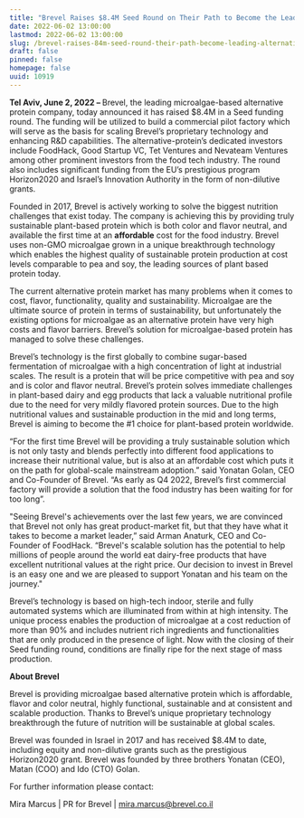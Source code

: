 ```yaml
---
title: "Brevel Raises $8.4M Seed Round on Their Path to Become the Leading Alternative Protein"
date: 2022-06-02 13:00:00
lastmod: 2022-06-02 13:00:00
slug: /brevel-raises-84m-seed-round-their-path-become-leading-alternative-protein
draft: false
pinned: false
homepage: false
uuid: 10919
---
```

<p><strong>Tel Aviv, June 2, 2022 – </strong>Brevel, the leading microalgae-based alternative protein company, today announced it has raised $8.4M in a Seed funding round. The funding will be utilized to build a commercial pilot factory which will serve as the basis for scaling Brevel’s proprietary technology and enhancing R&D capabilities. The alternative-protein’s dedicated investors include FoodHack, Good Startup VC, Tet Ventures and Nevateam Ventures among other prominent investors from the food tech industry. The round also includes significant funding from the EU’s prestigious program Horizon2020 and Israel’s Innovation Authority in the form of non-dilutive grants. </p>
<p>Founded in 2017, Brevel is actively working to solve the biggest nutrition challenges that exist today. The company is achieving this by providing truly sustainable plant-based protein which is both color and flavor neutral, and available the first time at an <strong>affordable</strong> cost for the food industry. Brevel uses non-GMO microalgae grown in a unique breakthrough technology which enables the highest quality of sustainable protein production at cost levels comparable to pea and soy, the leading sources of plant based protein today. </p>
<p>The current alternative protein market has many problems when it comes to cost, flavor, functionality, quality and sustainability. Microalgae are the ultimate source of protein in terms of sustainability, but unfortunately the existing options for microalgae as an alternative protein have very high costs and flavor barriers. Brevel’s solution for microalgae-based protein has managed to solve these challenges.</p>
<p>Brevel’s technology is the first globally to combine sugar-based fermentation of microalgae with a high concentration of light at industrial scales. The result is a protein that will be price competitive with pea and soy and is color and flavor neutral. Brevel’s protein solves immediate challenges in plant-based dairy and egg products that lack a valuable nutritional profile due to the need for very mildly flavored protein sources. Due to the high nutritional values and sustainable production in the mid and long terms, Brevel is aiming to become the #1 choice for plant-based protein worldwide.</p>
<p>“For the first time Brevel will be providing a truly sustainable solution which is not only tasty and blends perfectly into different food applications to increase their nutritional value, but is also at an affordable cost which puts it on the path for global-scale mainstream adoption.” said Yonatan Golan, CEO and Co-Founder of Brevel. “As early as Q4 2022, Brevel’s first commercial factory will provide a solution that the food industry has been waiting for for too long”. </p>
<p>"Seeing Brevel's achievements over the last few years, we are convinced that Brevel not only has great product-market fit, but that they have what it takes to become a market leader,” said Arman Anaturk, CEO and Co-Founder of FoodHack. “Brevel's scalable solution has the potential to help millions of people around the world eat dairy-free products that have excellent nutritional values at the right price. Our decision to invest in Brevel is an easy one and we are pleased to support Yonatan and his team on the journey."</p>
<p>Brevel’s technology is based on high-tech indoor, sterile and fully automated systems which are illuminated from within at high intensity. The unique process enables the production of microalgae at a cost reduction of more than 90% and includes nutrient rich ingredients and functionalities that are only produced in the presence of light. Now with the closing of their Seed funding round, conditions are finally ripe for the next stage of mass production.</p>
<p><strong>About Brevel</strong></p>
<p>Brevel is providing microalgae based alternative protein which is affordable, flavor and color neutral, highly functional, sustainable and at consistent and scalable production. Thanks to Brevel’s unique proprietary technology breakthrough the future of nutrition will be sustainable at global scales.</p>
<p>Brevel was founded in Israel in 2017 and has received $8.4M to date, including equity and non-dilutive grants such as the prestigious Horizon2020 grant. Brevel was founded by three brothers Yonatan (CEO), Matan (COO) and Ido (CTO) Golan.</p>
<p>For further information please contact:</p>
<p>Mira Marcus | PR for Brevel | <a href="mailto:mira.marcus@brevel.co.il">mira.marcus@brevel.co.il</a></p>
